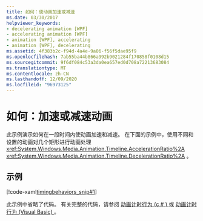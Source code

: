 ```yaml
---
title: 如何：使动画加速或减速
ms.date: 03/30/2017
helpviewer_keywords:
- decelerating animation [WPF]
- accelerating animation [WPF]
- animation [WPF], accelerating
- animation [WPF], decelerating
ms.assetid: 4f383b2c-f94d-4a4e-9a06-f56f5dae95f9
ms.openlocfilehash: 7ab55ba44b866a992b9021284f170858f0108d15
ms.sourcegitcommit: 9f6df084c53a3da0ea657ed0d708a72213683084
ms.translationtype: MT
ms.contentlocale: zh-CN
ms.lasthandoff: 12/09/2020
ms.locfileid: "96973125"
---
```

# <a name="how-to-accelerate-or-decelerate-an-animation"></a>如何：加速或减速动画

此示例演示如何在一段时间内使动画加速和减速。 在下面的示例中，使用不同和设置的动画对几个矩形进行动画处理 <xref:System.Windows.Media.Animation.Timeline.AccelerationRatio%2A> <xref:System.Windows.Media.Animation.Timeline.DecelerationRatio%2A> 。  
  
## <a name="example"></a>示例  
 [!code-xaml[timingbehaviors_snip#1](~/samples/snippets/csharp/VS_Snippets_Wpf/timingbehaviors_snip/CSharp/AccelDecelExample.xaml#1)]  
  
 此示例中省略了代码。 有关完整的代码，请参阅 [动画计时行为 (c # ) ](https://github.com/dotnet/docs/tree/master/samples/snippets/csharp/VS_Snippets_Wpf/timingbehaviors_procedural_snip/CSharp) 或 [动画计时行为 (Visual Basic) ](https://github.com/dotnet/docs/tree/master/samples/snippets/visualbasic/VS_Snippets_Wpf/timingbehaviors_procedural_snip/visualbasic)。
